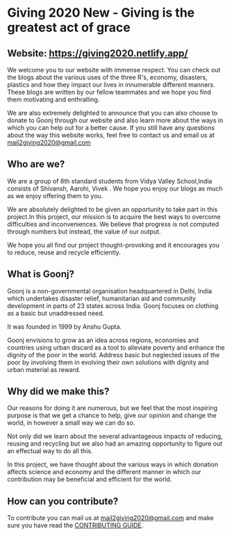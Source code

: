 # Giving 2020 New - Giving is the greatest act of grace
## Website: https://giving2020.netlify.app/

We welcome you to our website with immense respect. You can check out the blogs about the various uses of the three R's, economy, disasters, plastics and how they impact our lives in innumerable different manners. These blogs are written by our fellow teammates and we hope you find them motivating and enthralling.

We are also extremely delighted to announce that you can also choose to donate to Goonj through our website and also learn more about the ways in which you can help out for a better cause. If you still have any questions about the way this website works, feel free to contact us and email us at [mail2giving2020@gmail.com](mail2giving2020@gmail.com)


## Who are we?
We are a group of 8th standard students from Vidya Valley School,India consists of Shivansh, Aarohi, Vivek . We hope you enjoy our blogs as much as we enjoy offering them to you.

We are absolutely delighted to be given an opportunity to take part in this project.In this project, our mission is to acquire the best ways to overcome difficulties and inconveniences. We believe that progress is not computed through numbers but instead, the value of our output.

We hope you all find our project thought-provoking and it encourages you to reduce, reuse and recycle efficiently.


## What is Goonj?
Goonj is a non-governmental organisation headquartered in Delhi, India which undertakes disaster relief, humanitarian aid and community development in parts of 23 states across India. Goonj focuses on clothing as a basic but unaddressed need.

It was founded in 1999 by Anshu Gupta.

Goonj envisions to grow as an idea across regions, economies and countries using urban discard as a tool to alleviate poverty and enhance the dignity of the poor in the world. Address basic but neglected issues of the poor by involving them in evolving their own solutions with dignity and urban material as reward.


## Why did we make this?
Our reasons for doing it are numerous, but we feel that the most inspiring purpose is that we get a chance to help, give our opinion and change the world, in however a small way we can do so.

Not only did we learn about the several advantageous impacts of reducing, reusing and recycling but we also had an amazing opportunity to figure out an effectual way to do all this.

In this project, we have thought about the various ways in which donation affects science and economy and the different manner in which our contribution may be beneficial and efficient for the world.


## How can you contribute?
To contribute you can mail us at [mail2giving2020@gmail.com](mail2giving2020@gmail.com) and make sure you have read the [CONTRIBUTING GUIDE](https://github.com/Giving-2020/site/blob/master/CONTRIBUTING.md).

